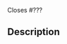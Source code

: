 Closes #???

## Description

<!--
Add a description of the changes that this PR introduces and the files that
are the most critical to review.
-->
